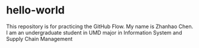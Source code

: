 # hello-world
This repository is for practicing the GitHub Flow.
My name is Zhanhao Chen. I am an undergraduate student in UMD major in Information System and Supply Chain Management
